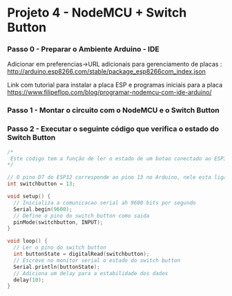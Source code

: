 # Projeto 4 - NodeMCU + Switch Button
### Passo 0 - Preparar o Ambiente Arduino - IDE
Adicionar em preferencias->URL adicionais para gerenciamento de placas : http://arduino.esp8266.com/stable/package_esp8266com_index.json

Link com tutorial para instalar a placa ESP e programas iniciais para a placa
https://www.filipeflop.com/blog/programar-nodemcu-com-ide-arduino/


### Passo 1 - Montar o circuito com o NodeMCU e o Switch Button



### Passo 2 - Executar o seguinte código que verifica o estado do Switch Button

```c++
/*
 Este codigo tem a função de ler o estado de um botao conectado ao ESP32 e exibe o estado no monitor serial.
*/

// O pino D7 do ESP32 corresponde ao pino 13 no Arduino, nele esta ligado o switch button; nomeamos ele
int switchbutton = 13;

void setup() {
  // Inicializa a comunicacao serial ah 9600 bits por segundo
  Serial.begin(9600);
  // Define o pino do switch button como saida
  pinMode(switchbutton, INPUT);
}

void loop() {
  // Ler o pino do switch button
  int buttonState = digitalRead(switchbutton);
  // Escreve no monitor serial o estado do switch button
  Serial.println(buttonState);
  // Adiciona um delay para a estabilidade dos dados
  delay(10);
}

```
